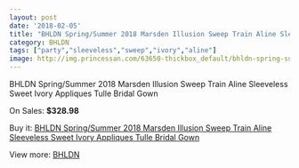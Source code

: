 ```yaml
---
layout: post
date: '2018-02-05'
title: "BHLDN Spring/Summer 2018 Marsden Illusion Sweep Train Aline Sleeveless Sweet Ivory Appliques Tulle Bridal Gown"
category: BHLDN
tags: ["party","sleeveless","sweep","ivory","aline"]
image: http://img.princessan.com/63650-thickbox_default/bhldn-spring-summer-2018-marsden-illusion-sweep-train-aline-sleeveless-sweet-ivory-appliques-tulle-bridal-gown.jpg
---
```

BHLDN Spring/Summer 2018 Marsden Illusion Sweep Train Aline Sleeveless Sweet Ivory Appliques Tulle Bridal Gown

On Sales: **$328.98**
<a href="https://www.princessan.com/en/bhldn/28277-bhldn-spring-summer-2018-marsden-illusion-sweep-train-aline-sleeveless-sweet-ivory-appliques-tulle-bridal-gown.html"><amp-img layout="responsive" width="600" height="600" src="//img.princessan.com/63650-thickbox_default/bhldn-spring-summer-2018-marsden-illusion-sweep-train-aline-sleeveless-sweet-ivory-appliques-tulle-bridal-gown.jpg" alt="BHLDN Spring/Summer 2018 Marsden Illusion Sweep Train Aline Sleeveless Sweet Ivory Appliques Tulle Bridal Gown 0" /></a>
<a href="https://www.princessan.com/en/bhldn/28277-bhldn-spring-summer-2018-marsden-illusion-sweep-train-aline-sleeveless-sweet-ivory-appliques-tulle-bridal-gown.html"><amp-img layout="responsive" width="600" height="600" src="//img.princessan.com/63655-thickbox_default/bhldn-spring-summer-2018-marsden-illusion-sweep-train-aline-sleeveless-sweet-ivory-appliques-tulle-bridal-gown.jpg" alt="BHLDN Spring/Summer 2018 Marsden Illusion Sweep Train Aline Sleeveless Sweet Ivory Appliques Tulle Bridal Gown 1" /></a>
<a href="https://www.princessan.com/en/bhldn/28277-bhldn-spring-summer-2018-marsden-illusion-sweep-train-aline-sleeveless-sweet-ivory-appliques-tulle-bridal-gown.html"><amp-img layout="responsive" width="600" height="600" src="//img.princessan.com/63654-thickbox_default/bhldn-spring-summer-2018-marsden-illusion-sweep-train-aline-sleeveless-sweet-ivory-appliques-tulle-bridal-gown.jpg" alt="BHLDN Spring/Summer 2018 Marsden Illusion Sweep Train Aline Sleeveless Sweet Ivory Appliques Tulle Bridal Gown 2" /></a>
<a href="https://www.princessan.com/en/bhldn/28277-bhldn-spring-summer-2018-marsden-illusion-sweep-train-aline-sleeveless-sweet-ivory-appliques-tulle-bridal-gown.html"><amp-img layout="responsive" width="600" height="600" src="//img.princessan.com/63653-thickbox_default/bhldn-spring-summer-2018-marsden-illusion-sweep-train-aline-sleeveless-sweet-ivory-appliques-tulle-bridal-gown.jpg" alt="BHLDN Spring/Summer 2018 Marsden Illusion Sweep Train Aline Sleeveless Sweet Ivory Appliques Tulle Bridal Gown 3" /></a>
<a href="https://www.princessan.com/en/bhldn/28277-bhldn-spring-summer-2018-marsden-illusion-sweep-train-aline-sleeveless-sweet-ivory-appliques-tulle-bridal-gown.html"><amp-img layout="responsive" width="600" height="600" src="//img.princessan.com/63652-thickbox_default/bhldn-spring-summer-2018-marsden-illusion-sweep-train-aline-sleeveless-sweet-ivory-appliques-tulle-bridal-gown.jpg" alt="BHLDN Spring/Summer 2018 Marsden Illusion Sweep Train Aline Sleeveless Sweet Ivory Appliques Tulle Bridal Gown 4" /></a>
<a href="https://www.princessan.com/en/bhldn/28277-bhldn-spring-summer-2018-marsden-illusion-sweep-train-aline-sleeveless-sweet-ivory-appliques-tulle-bridal-gown.html"><amp-img layout="responsive" width="600" height="600" src="//img.princessan.com/63651-thickbox_default/bhldn-spring-summer-2018-marsden-illusion-sweep-train-aline-sleeveless-sweet-ivory-appliques-tulle-bridal-gown.jpg" alt="BHLDN Spring/Summer 2018 Marsden Illusion Sweep Train Aline Sleeveless Sweet Ivory Appliques Tulle Bridal Gown 5" /></a>

Buy it: [BHLDN Spring/Summer 2018 Marsden Illusion Sweep Train Aline Sleeveless Sweet Ivory Appliques Tulle Bridal Gown](https://www.princessan.com/en/bhldn/28277-bhldn-spring-summer-2018-marsden-illusion-sweep-train-aline-sleeveless-sweet-ivory-appliques-tulle-bridal-gown.html "BHLDN Spring/Summer 2018 Marsden Illusion Sweep Train Aline Sleeveless Sweet Ivory Appliques Tulle Bridal Gown")

View more: [BHLDN](https://www.princessan.com/en/265-bhldn "BHLDN")